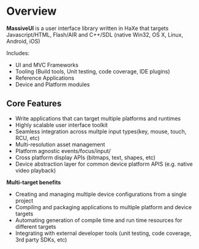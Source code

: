 Overview
======================

**MassiveUI** is a user interface library written in HaXe that targets 
Javascript/HTML, Flash/AIR and C++/SDL (native Win32, OS X, Linux, Android, iOS)

Includes:

* UI and MVC Frameworks
* Tooling (Build tools, Unit testing, code coverage, IDE plugins)
* Reference Applications
* Device and Platform modules


Core Features
------------------

* Write applications that can target multiple platforms and runtimes
* Highly scalable user interface toolkit
* Seamless integration across multple input types(key, mouse, touch, RCU, etc)
* Multi-resolution asset management
* Platform agnostic events/focus/input/
* Cross platform display APIs (bitmaps, text, shapes, etc)
* Device abstraction layer for common device platform APIS (e.g. native video playback)

**Multi-target benefits**

* Creating and managing multiple device configurations from a single project
* Compiling and packaging applications to multiple platform and device targets
* Automating generation of compile time and run time resources for different targets
* Integrating with external developer tools (unit testing, code coverage, 3rd party SDKs, etc)


